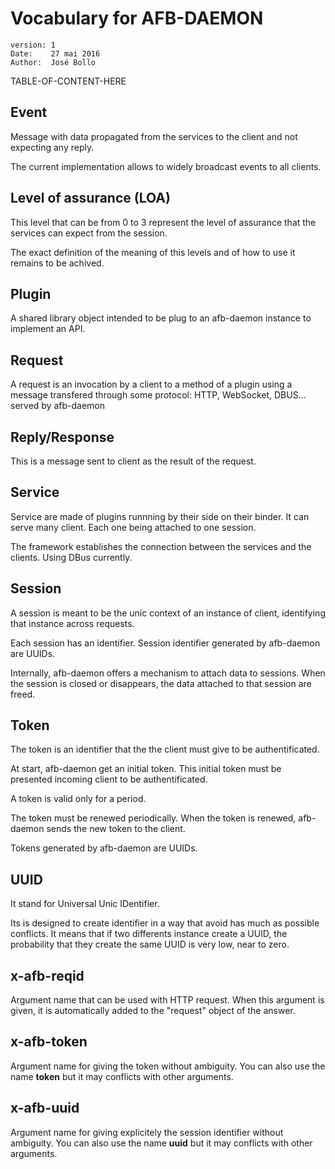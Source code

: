 Vocabulary for AFB-DAEMON
=========================
    version: 1
    Date:    27 mai 2016
    Author:  José Bollo

TABLE-OF-CONTENT-HERE

## Event

Message with data propagated from the services to the client and not expecting
any reply.

The current implementation allows to widely broadcast events to all clients.

## Level of assurance (LOA)

This level that can be from 0 to 3 represent the level of
assurance that the services can expect from the session.

The exact definition of the meaning of this levels and of
how to use it remains to be achived.

## Plugin

A shared library object intended to be plug to an afb-daemon instance
to implement an API.

## Request

A request is an invocation by a client to a method of a plugin using a message
transfered through some protocol: HTTP, WebSocket, DBUS... served by afb-daemon

## Reply/Response

This is a message sent to client as the result of the request.

## Service

Service are made of plugins runnning by their side on their binder.
It can serve many client. Each one being attached to one session.

The framework establishes the connection between the services and
the clients. Using DBus currently.

## Session

A session is meant to be the unic context of an instance of client, 
identifying that instance across requests.

Each session has an identifier. Session identifier generated by afb-daemon are UUIDs.

Internally, afb-daemon offers a mechanism to attach data to sessions.
When the session is closed or disappears, the data attached to that session
are freed.

## Token

The token is an identifier that the the client must give to be authentificated.

At start, afb-daemon get an initial token. This initial token must be presented
incoming client to be authentificated.

A token is valid only for a period.

The token must be renewed periodically. When the token is renewed, afb-daemon
sends the new token to the client.

Tokens generated by afb-daemon are UUIDs.

## UUID

It stand for Universal Unic IDentifier.

Its is designed to create identifier in a way that avoid has much as possible conflicts.
It means that if two differents instance create a UUID, the probability that they create the same UUID is very low, near to zero.

## x-afb-reqid

Argument name that can be used with HTTP request.
When this argument is given, it is automatically added to the "request" object of the
answer.

## x-afb-token

Argument name for giving the token without ambiguity.
You can also use the name **token** but it may conflicts with other arguments.

## x-afb-uuid

Argument name for giving explicitely the session identifier without ambiguity.
You can also use the name **uuid** but it may conflicts with other arguments.

